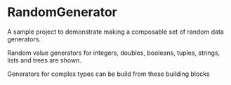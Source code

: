 # RandomGenerator

A sample project to demonstrate making a composable set of random data generators.

Random value generators for integers, doubles, booleans, tuples, strings, lists and trees are shown.

Generators for complex types can be build from these building blocks
